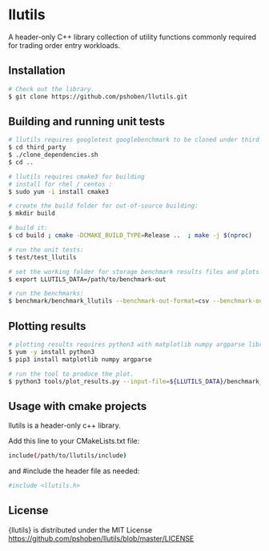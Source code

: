 # llutils

A header-only C++ library collection of utility functions commonly required for trading order entry workloads.

## Installation
```bash
# Check out the library.
$ git clone https://github.com/pshoben/llutils.git
```

## Building and running unit tests
```bash
# llutils requires googletest googlebenchmark to be cloned under third_party subfolder for building:
$ cd third_party
$ ./clone_dependencies.sh
$ cd ..

# llutils requires cmake3 for building
# install for rhel / centos :
$ sudo yum -i install cmake3

# create the build folder for out-of-source building:
$ mkdir build

# build it:
$ cd build ; cmake -DCMAKE_BUILD_TYPE=Release ..  ; make -j $(nproc)

# run the unit tests:
$ test/test_llutils

# set the working folder for storage benchmark results files and plots
$ export LLUTILS_DATA=/path/to/benchmark-out

# run the benchmarks:
$ benchmark/benchmark_llutils --benchmark-out-format=csv --benchmark-out=$LLUTILS_DATA/benchmark_llutils.csv
```

## Plotting results
```bash
# plotting results requires python3 with matplotlib numpy argparse libraries :
$ yum -y install python3
$ pip3 install matplotlib numpy argparse

# run the tool to produce the plot.
$ python3 tools/plot_results.py --input-file=${LLUTILS_DATA}/benchmark_llutils.csv --output-folder=${LLUTILS_DATA}
```

## Usage with cmake projects

llutils is a header-only c++ library. 

Add this line to your CMakeLists.txt file:

```bash
include(/path/to/llutils/include)
```

and #include the header file as needed:
```bash
#include <llutils.h>
```



## License

{llutils} is distributed under the MIT License
<https://github.com/pshoben/llutils/blob/master/LICENSE>


